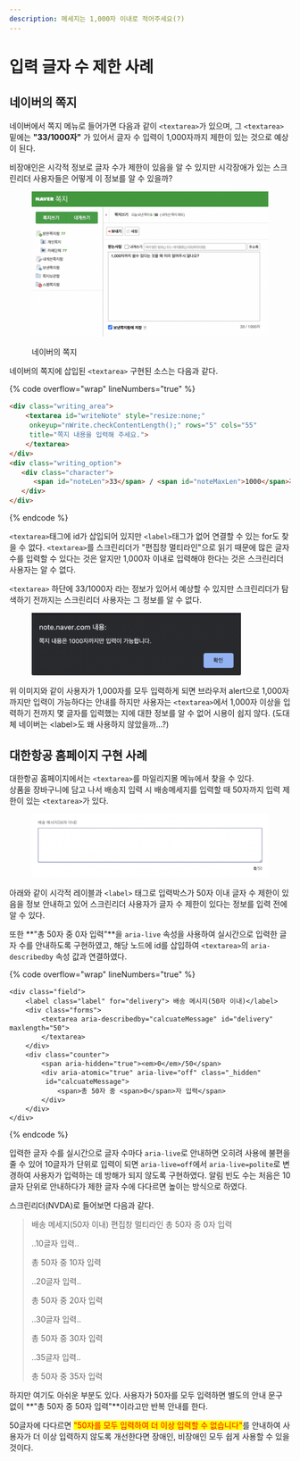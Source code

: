 ```yaml
---
description: 메세지는 1,000자 이내로 적어주세요(?)
---
```


# 입력 글자 수 제한 사례

## 네이버의 쪽지

네이버에서 쪽지 메뉴로 들어가면 다음과 같이 `<textarea>`가 있으며, 그 `<textarea>` 밑에는 **"33/1000자"** 가 있어서 글자 수 입력이 1,000자까지 제한이 있는 것으로 예상이 된다.

비장애인은 시각적 정보로 글자 수가 제한이 있음을 알 수 있지만 시각장애가 있는 스크린리더 사용자들은 어떻게 이 정보를 알 수 있을까?&#x20;

<figure><img src="../../.gitbook/assets/image (1) (1) (2).png" alt=""><figcaption><p>네이버의 쪽지</p></figcaption></figure>

네이버의 쪽지에 삽입된 `<textarea>` 구현된 소스는 다음과 같다.

{% code overflow="wrap" lineNumbers="true" %}
```html
<div class="writing_area">
    <textarea id="writeNote" style="resize:none;"    
     onkeyup="nWrite.checkContentLength();" rows="5" cols="55" 
     title="쪽지 내용을 입력해 주세요.">
    </textarea>
</div>
<div class="writing_option">
   <div class="character">
      <span id="noteLen">33</span> / <span id="noteMaxLen">1000</span>자
   </div>
</div>
```
{% endcode %}

`<textarea>`태그에 id가 삽입되어 있지만 `<label>`태그가 없어 연결할 수 있는 for도 찾을 수 없다. `<textarea>`를 스크린리더가 "편집창 멀티라인"으로 읽기 때문에 많은 글자 수를 입력할 수 있다는 것은 알지만 1,000자 이내로 입력해야 한다는 것은 스크린리더 사용자는 알 수 없다.

`<textarea>` 하단에 33/1000자 라는 정보가 있어서 예상할 수 있지만 스크린리더가 탐색하기 전까지는 스크린리더 사용자는 그 정보를 알 수 없다.

<figure><img src="../../.gitbook/assets/image (2) (1).png" alt="" width="375"><figcaption></figcaption></figure>

위 이미지와 같이 사용자가 1,000자를 모두 입력하게 되면 브라우저 alert으로 1,000자 까지만 입력이 가능하다는 안내를 하지만 사용자는 `<textarea>`에서 1,000자 이상을 입력하기 전까지 몇 글자를 입력했는 지에 대한 정보를 알 수 없어  시용이 쉽지 않다.  (도대체 네이버는 \<label>도 왜 사용하지 않았을까...?)



## 대한항공 홈페이지 구현 사례

대한항공 홈페이지에서는 `<textarea>`를 마일리지몰 메뉴에서 찾을 수 있다. \
상품을 장바구니에 담고 나서 배송지 입력 시 배송메세지를 입력할 때 50자까지 입력 제한이 있는 `<textarea>`가 있다.

<figure><img src="../../.gitbook/assets/image (15).png" alt=""><figcaption></figcaption></figure>

아래와 같이 시각적 레이블과 `<label>` 태그로 입력박스가 50자 이내 글자 수 제한이 있음을 정보 안내하고 있어 스크린리더 사용자가 글자 수 제한이 있다는 정보를 입력 전에 알 수 있다.

또한 **"총 50자 중 0자 입력"**을 `aria-live` 속성을 사용하여 실시간으로 입력한 글자 수를 안내하도록 구현하였고, 해당 노드에 id를 삽입하여 `<textarea>`의 `aria-describedby` 속성 값과 연결하였다.&#x20;

{% code overflow="wrap" lineNumbers="true" %}
```markup
<div class="field">
    <label class="label" for="delivery"> 배송 메시지(50자 이내)</label>
    <div class="forms">
        <textarea aria-describedby="calcuateMessage" id="delivery" maxlength="50">
        </textarea>
    </div>
    <div class="counter">
        <span aria-hidden="true"><em>0</em>/50</span>
        <div aria-atomic="true" aria-live="off" class="_hidden" 
         id="calcuateMessage">
            <span>총 50자 중 <span>0</span>자 입력</span>
        </div>
    </div>
</div>
```
{% endcode %}

입력한 글자 수를 실시간으로 글자 수마다 `aria-live`로 안내하면 오히려 사용에 불편을 줄 수 있어 10글자가 단위로 입력이 되면 `aria-live=off`에서 `aria-live=polite`로 변경하여 사용자가 입력하는 데 방해가 되지 않도록 구현하였다. 알림 빈도 수는 처음은 10글자 단위로 안내하다가 제한 글자 수에 다다르면 높이는 방식으로 하였다.

스크린리더(NVDA)로 들어보면 다음과 같다.

> 배송 메세지(50자 이내) 편집창 멀티라인 총 50자 중 0자 입력
>
> ..10글자 입력..
>
> 총 50자 중 10자 입력
>
> ..20글자 입력..
>
> 총 50자 중 20자 입력
>
> ..30글자 입력..
>
> 총 50자 중 30자 입력
>
> ..35글자 입력..
>
> 총 50자 중 35자 입력

하지만 여기도 아쉬운 부분도 있다. 사용자가 50자를 모두 입력하면 별도의 안내 문구 없이 **"총 50자 중 50자 입력"**이라고만 반복 안내를 한다.&#x20;

50글자에 다다르면 <mark style="color:red;">"50자를 모두 입력하여 더 이상 입력할 수 없습니다"</mark>를 안내하여 사용자가 더 이상 입력하지 않도록 개선한다면 장애인, 비장애인 모두 쉽게 사용할 수 있을 것이다.&#x20;
